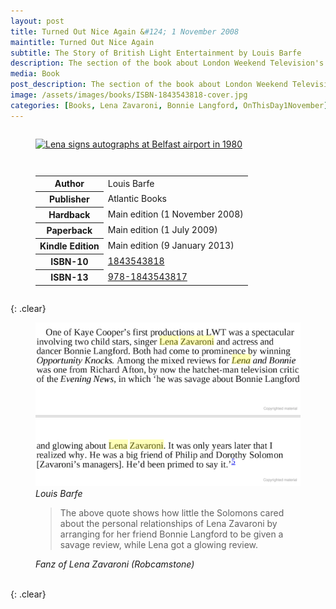 ```yaml
---
layout: post
title: Turned Out Nice Again &#124; 1 November 2008
maintitle: Turned Out Nice Again
subtitle: The Story of British Light Entertainment by Louis Barfe
description: The section of the book about London Weekend Television's show "Lena and Bonnie" shows how little the Solomons cared about the personal relationships of Lena Zavaroni by arranging for her friend Bonnie Langford to be given a savage review, while Lena got a glowing review.
media: Book
post_description: The section of the book about London Weekend Television's show "Lena and Bonnie" shows how little the Solomons cared about the personal relationships of Lena Zavaroni by arranging for her friend Bonnie Langford to be given a savage review, while Lena got a glowing review.
image: /assets/images/books/ISBN-1843543818-cover.jpg
categories: [Books, Lena Zavaroni, Bonnie Langford, OnThisDay1November]
---
```


<figure class="fig1">
<a href="{{ page.image }}"><img src="{{ page.image }}" class="full-width zoom-in" alt="Lena signs autographs at Belfast airport in 1980" /></a>
</figure>

<figure class="fig2">
<table>
<tr><th>Author</th><td>Louis Barfe</td></tr>
<tr><th>Publisher</th><td>Atlantic Books</td></tr>
<tr><th>Hardback</th><td>Main edition (1 November 2008)</td></tr>
<tr><th>Paperback</th><td>Main edition (1 July 2009)</td></tr>
<tr><th>Kindle Edition</th><td>Main edition (9 January 2013)</td></tr>
<tr><th>ISBN-10</th><td><a class="external-link" href="https://www.google.co.uk/search?q=isbn+1843543818+&ie=utf-8&oe=utf-8&client=firefox-b-ab&gfe_rd=cr&dcr=0&ei=JKS_Wp3NK6rP8Af8-oaACg">1843543818</a></td></tr>
<tr><th>ISBN-13</th><td><a class="external-link" href="https://www.google.co.uk/search?q=isbn+9781843543817&ie=utf-8&oe=utf-8&client=firefox-b-ab&gfe_rd=cr&dcr=0&ei=eaS_WonTIqrP8Af8-oaACg">978-1843543817</a></td></tr>
</table>
</figure>

{: .clear}

<figure class="fig3">
<a href="https://books.google.co.uk/books?id=XHbFLkrXezMC&lpg=PP1&dq=isbn%201843543818&pg=PT207#v=onepage&q=lena%20zavaroni&f=false"><img src="/assets/images/books/ISBN-1843543818-pages.png" class="full-width zoom-in" alt="image contains text" /></a>
<cite>Louis Barfe</cite>
</figure>

<figure class="fig3">
<blockquote>The above quote shows how little the Solomons cared about the personal relationships of Lena Zavaroni by arranging for her friend Bonnie Langford to be given a savage review, while Lena got a glowing review.</blockquote>
<cite>Fanz of Lena Zavaroni (Robcamstone)</cite>
</figure>

<br />{: .clear}

<style>
.fig1 {float:left; width:27.8%; }
.fig2 {float:right; width:68.2%;}
@media screen and (orientation:portrait) {.fig1, .fig2 {float:left; width:100%; }}
</style>
